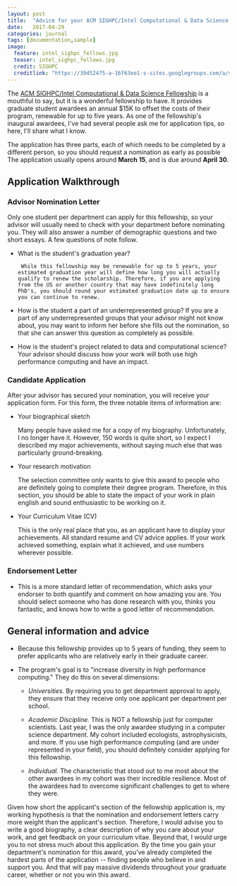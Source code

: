```yaml
---
layout: post
title:  "Advice for your ACM SIGHPC/Intel Computational & Data Science Fellowship application"
date:   2017-04-29
categories: journal
tags: [documentation,sample]
image:
  feature: intel_sighpc_fellows.jpg
  teaser: intel_sighpc_fellows.jpg
  credit: SIGHPC 
  creditlink: "https://39d52475-a-16f63ee1-s-sites.googlegroups.com/a/sighpc.org/sighpc/fellowships/2016/intel_sighpc_fellows.jpg"
---
```


<p class="intro"><span class="dropcap">T</span>he <a href="http://www.sighpc.org/fellowships">ACM SIGHPC/Intel Computational & Data Science Fellowship</a> is a mouthful to say, but it is a wonderful fellowship to have.  It provides graduate student awardees an annual $15K to offset the costs of their program, renewable for up to five years. As one of the fellowship's inaugural awardees, I've had several people ask me for application tips, so here, I'll share what I know.</p>

The application has three parts, each of which needs to be completed by a different person, so you should request a nomination as early as possible The application usually opens around <b>March 15</b>, and is due around <b>April 30</b>.  

## Application Walkthrough

### Advisor Nomination Letter

Only one student per department can apply for this fellowship, so your advisor will usually need to check with your department before nominating you. They will also answer a number of demographic questions and two short essays. A few questions of note follow.

* What is the student's graduation year?

       While this fellowship may be renewable for up to 5 years, your estimated graduation year will define how long you will actually qualify to renew the scholarship. Therefore, if you are applying from the US or another country that may have indefinitely long PhD's, you should round your estimated graduation date up to ensure you can continue to renew.

* How is the student a part of an underrepresented group? 
      If you are a part of any underrepresented groups that your advisor might not know about, you may want to inform her before she fills out the nomination, so that she can answer this question as completely as possible. 
		
* How is the student's project related to data and computational science?
  Your advisor should discuss how your work will both use high performance computing and have an impact.

### Candidate Application

After your advisor has secured your nomination, you will receive your application form. For this form, the three notable items of information are:
     
* Your biographical sketch

  Many people have asked me for a copy of my biography. Unfortunately, I no longer have it. However, 150 words is quite short, so I expect I described my major achievements, without saying much else that was particularly ground-breaking.

* Your research motivation

  The selection committee only wants to give this award to people who are definitely going to complete their degree program. Therefore, in this section, you should be able to state the impact of your work in plain english and sound enthusiastic to be working on it.

* Your Curriculum Vitae (CV)

  This is the only real place that you, as an applicant have to display your achievements. All standard resume and CV advice applies. If your work achieved something, explain what it achieved, and use numbers wherever possible.
    
      
### Endorsement Letter 

* This is a more standard letter of recommendation, which asks your endorser to both quantify and comment on how amazing you are. You should select someone who has done research with you, thinks you fantastic, and knows how to write a good letter of recommendation.


## General information and advice 

* Because this fellowship provides up to 5 years of funding, they seem to prefer applicants who are relatively early in their graduate career. 

* The program's goal is to "increase diversity in high performance computing." 
They do this on several dimensions:

     * <i>Universities.</i> By requiring you to get department approval to apply, they ensure that they receive only one applicant per department per school. 

     * <i>Academic Discipline.</i> This is NOT a fellowship just for computer scientists. Last year, I was the only awardee studying in a computer science department. My cohort included ecologists, astrophysicists, and more. If you use high performance computing (and are under represented in your field), you should definitely consider applying for this fellowship. 
     * <i>Individual.</i> The characteristic that stood out to me most about the other awardees in my cohort was their incredible resilience. Most of the awardees had to overcome significant challenges to get to where they were.

Given how short the applicant's section of the fellowship application is, my working hypothesis is that the nomination and endorsement letters carry more weight than the applicant's section. Therefore, I would advise you to write a good biography, a clear description of why you care about your work, and get feedback on your curriculum vitae. Beyond that, I would urge you to not stress much about this application. By the time you gain your department's nomination for this award, you've already completed the hardest parts of the application -- finding people who believe in and support you. And that will pay massive dividends throughout your graduate career, whether or not you win this award. 